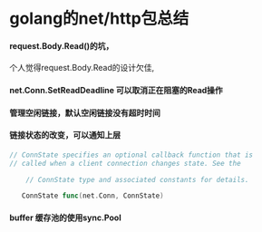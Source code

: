 # golang的net/http包总结

#### request.Body.Read()的坑，

个人觉得request.Body.Read的设计欠佳,

#### net.Conn.SetReadDeadline 可以取消正在阻塞的Read操作



#### 管理空闲链接，默认空闲链接没有超时时间



#### 链接状态的改变，可以通知上层 

~~~go
// ConnState specifies an optional callback function that is
// called when a client connection changes state. See the

    // ConnState type and associated constants for details.

   ConnState func(net.Conn, ConnState)
~~~



#### buffer 缓存池的使用sync.Pool

